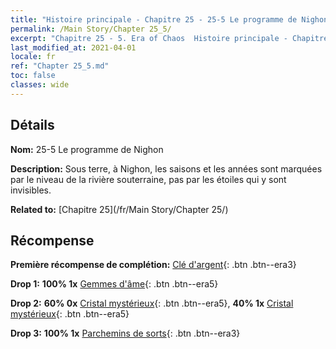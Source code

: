 ```yaml
---
title: "Histoire principale - Chapitre 25 - 25-5 Le programme de Nighon"
permalink: /Main Story/Chapter 25_5/
excerpt: "Chapitre 25 - 5. Era of Chaos  Histoire principale - Chapitre 25_5. 25-5 Le programme de Nighon"
last_modified_at: 2021-04-01
locale: fr
ref: "Chapter 25_5.md"
toc: false
classes: wide
---
```


## Détails

 **Nom:** 25-5 Le programme de Nighon

 **Description:** Sous terre, à Nighon, les saisons et les années sont marquées par le niveau de la rivière souterraine, pas par les étoiles qui y sont invisibles.

 **Related to:** [Chapitre 25](/fr/Main Story/Chapter 25/)

## Récompense

 **Première récompense de complétion:** [Clé d'argent](/fr/Items/con_693/){: .btn .btn--era3}

 **Drop 1:** **100% 1x** [Gemmes d'âme](/fr/Items/mat_86/){: .btn .btn--era5}

 **Drop 2:** **60% 0x** [Cristal mystérieux](/fr/Items/mat_80/){: .btn .btn--era5}, **40% 1x** [Cristal mystérieux](/fr/Items/mat_80/){: .btn .btn--era5}

 **Drop 3:** **100% 1x** [Parchemins de sorts](/fr/Items/con_694/){: .btn .btn--era3}


